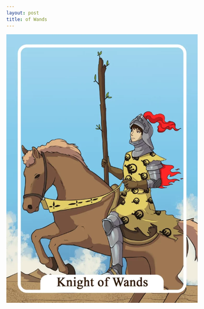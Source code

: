 ```yaml
---
layout: post
title: of Wands
---
```


![](../images/Knight-of-Wands-Tarot-Card-Meaning-732x1024.webp)
